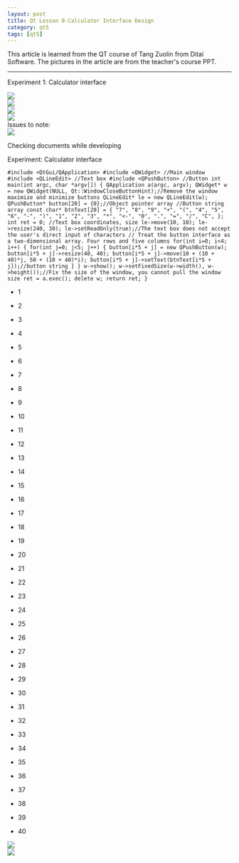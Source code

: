 ```yaml
---
layout: post
title: Qt Lesson 8-Calculator Interface Design
category: qt5
tags: [qt5]
---
```

This article is learned from the QT course of Tang Zuolin from Ditai Software. The pictures in the article are from the teacher's course PPT.

---

Experiment 1: Calculator interface

![ ](/public/assets/2021-07-25/6d34c6530497eb0a61b4036318c30e70.png)  
![ ](/public/assets/2021-07-25/a7a16b634b809f4ce271500a2e42a35d.png)  
![ ](/public/assets/2021-07-25/a04d12bce9ca3d3614024501c341e8de.png)  
![ ](/public/assets/2021-07-25/81e20f8e61ad4538209acae089c1732e.png)  
Issues to note:  
![ ](/public/assets/2021-07-25/be6c98ebcca30220095a1369edbfdcf9.png)

Checking documents while developing

Experiment: Calculator interface
    
    #include <QtGui/QApplication> #include <QWidget> //Main window #include <QLineEdit> //Text box #include <QPushButton> //Button int main(int argc, char *argv[]) { QApplication a(argc, argv); QWidget* w = new QWidget(NULL, Qt::WindowCloseButtonHint);//Remove the window maximize and minimize buttons QLineEdit* le = new QLineEdit(w); QPushButton* button[20] = {0};//Object pointer array //Button string array const char* btnText[20] = { "7", "8", "9", "+", "(", "4", "5", "6", "-", ")", "1", "2", "3", "*", "<-", "0", ".", "=", "/", "C", }; int ret = 0; //Text box coordinates, size le->move(10, 10); le->resize(240, 30); le->setReadOnly(true);//The text box does not accept the user's direct input of characters // Treat the button interface as a two-dimensional array. Four rows and five columns for(int i=0; i<4; i++) { for(int j=0; j<5; j++) { button[i*5 + j] = new QPushButton(w); button[i*5 + j]->resize(40, 40); button[i*5 + j]->move(10 + (10 + 40)*j, 50 + (10 + 40)*i); button[i*5 + j]->setText(btnText[i*5 + j]);//button string } } w->show(); w->setFixedSize(w->width(), w->height());//Fix the size of the window, you cannot pull the window size ret = a.exec(); delete w; return ret; } 
    

* 1

* 2

* 3

* 4

* 5

* 6

* 7

* 8

* 9

* 10

* 11

* 12

* 13

* 14

* 15

* 16

* 17

* 18

* 19

* 20

* 21

* 22

* 23

* 24

* 25

* 26

* 27

* 28

* 29

* 30

* 31

* 32

* 33

* 34

* 35

* 36

* 37

* 38

* 39

* 40

![ ](/public/assets/2021-07-25/4f6e3547f54816795e3759d31385efeb.png)  
![ ](/public/assets/2021-07-25/077f1bab1ee8ed1d2fffee8a3238677b.png)